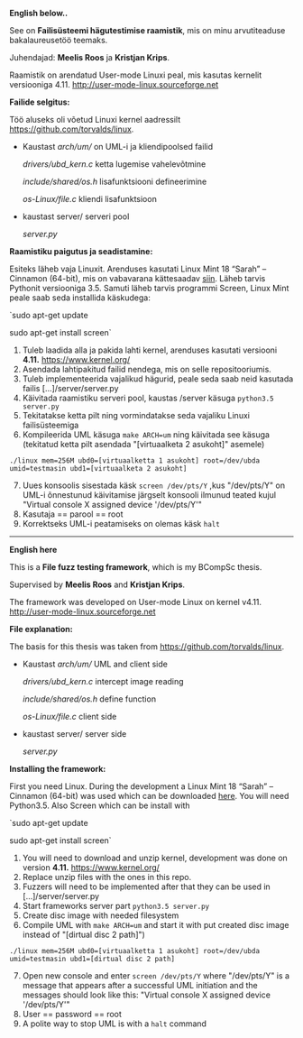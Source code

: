 **English below..**

See on **Failisüsteemi hägutestimise raamistik**, mis on minu arvutiteaduse bakalaureusetöö teemaks.

Juhendajad: **Meelis Roos** ja **Kristjan Krips**. 

Raamistik on arendatud User-mode Linuxi peal, mis kasutas kernelit versiooniga 4.11. http://user-mode-linux.sourceforge.net

**Failide selgitus:**

Töö aluseks oli võetud Linuxi kernel aadressilt https://github.com/torvalds/linux.

* Kaustast _arch/um/_ on UML-i ja kliendipoolsed failid

    _drivers/ubd_kern.c_ ketta lugemise vahelevõtmine
    
    _include/shared/os.h_ lisafunktsiooni defineerimine
    
    _os-Linux/file.c_ kliendi lisafunktsioon

* kaustast server/ serveri pool

    _server.py_


**Raamistiku paigutus ja seadistamine:**

Esiteks läheb vaja Linuxit. Arenduses kasutati Linux Mint 18 “Sarah” – Cinnamon (64-bit), mis on vabavarana kättesaadav [siin](https://linuxmint.com/edition.php?id=217). Läheb tarvis Pythonit versiooniga 3.5. Samuti läheb tarvis programmi Screen, Linux Mint peale saab seda installida käskudega:

`sudo apt-get update 

sudo apt-get install screen`

1. Tuleb laadida alla ja pakida lahti kernel, arenduses kasutati versiooni **4.11.** https://www.kernel.org/
2. Asendada lahtipakitud failid nendega, mis on selle repositooriumis.
3. Tuleb implementeerida vajalikud hägurid, peale seda saab neid kasutada failis [...]/server/server.py
4. Käivitada raamistiku serveri pool, kaustas /server käsuga `python3.5 server.py`
5. Tekitatakse ketta pilt ning vormindatakse seda vajaliku Linuxi failisüsteemiga
6. Kompileerida UML käsuga `make ARCH=um` ning käivitada see käsuga (tekitatud ketta pilt asendada "[virtuaalketa 2 asukoht]" asemele)

`./linux mem=256M ubd0=[virtuaalketta 1 asukoht] root=/dev/ubda umid=testmasin ubd1=[virtuaalketa 2 asukoht]`

7. Uues konsoolis sisestada käsk `screen /dev/pts/Y` ,kus "/dev/pts/Y" on UML-i õnnestunud käivitamise järgselt konsooli ilmunud teated kujul "Virtual console X assigned device '/dev/pts/Y'"
8. Kasutaja == parool == root
9. Korrektseks UML-i peatamiseks on olemas käsk `halt`

***

**English here**

This is a **File fuzz testing framework**, which is my BCompSc thesis.

Supervised by **Meelis Roos** and **Kristjan Krips**.


The framework was developed on User-mode Linux on kernel v4.11. http://user-mode-linux.sourceforge.net

**File explanation:**

The basis for this thesis was taken from https://github.com/torvalds/linux.

* Kaustast _arch/um/_ UML and client side

    _drivers/ubd_kern.c_ intercept image reading
    
    _include/shared/os.h_ define function
    
    _os-Linux/file.c_ client side

* kaustast server/ server side

    _server.py_
    

**Installing the framework:**

First you need Linux. During the development a Linux Mint 18 “Sarah” – Cinnamon (64-bit) was used which can be downloaded [here](https://linuxmint.com/edition.php?id=217). You will need Python3.5. Also Screen which can be install with 

`sudo apt-get update

sudo apt-get install screen`

1. You will need to download and unzip kernel, development was done on version **4.11.** https://www.kernel.org/
2. Replace unzip files with the ones in this repo.
3. Fuzzers will need to be implemented after that they can be used in [...]/server/server.py
4. Start frameworks server part `python3.5 server.py`
5. Create disc image with needed filesystem
6. Compile UML with `make ARCH=um` and start it with put created disc image instead of "[dirtual disc 2 path]")

`./linux mem=256M ubd0=[virtuaalketta 1 asukoht] root=/dev/ubda umid=testmasin ubd1=[dirtual disc 2 path]`

7. Open new console and enter `screen /dev/pts/Y` where "/dev/pts/Y" is a message that appears after a successful UML initiation and the messages should look like this: "Virtual console X assigned device '/dev/pts/Y'"
8. User == password == root
9. A polite way to stop UML is with a `halt` command
